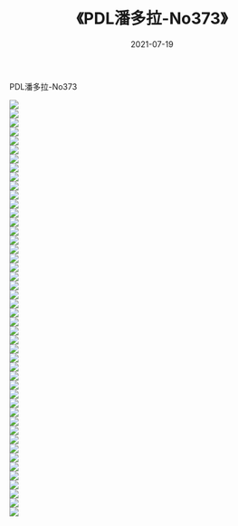 ﻿---
layout: post
title:  《PDL潘多拉-No373》
date:   2021-07-19
img: http://img.660000.xyz/Sharelink/网络美图/2021/PDL潘多拉-No373/000.jpg
categories: [美女, 清纯, 唯美]
---

PDL潘多拉-No373

  ![](http://img.660000.xyz/Sharelink/网络美图/2021/PDL潘多拉-No373/001.jpg) <br> ![](http://img.660000.xyz/Sharelink/网络美图/2021/PDL潘多拉-No373/002.jpg) <br> ![](http://img.660000.xyz/Sharelink/网络美图/2021/PDL潘多拉-No373/003.jpg) <br> ![](http://img.660000.xyz/Sharelink/网络美图/2021/PDL潘多拉-No373/004.jpg) <br> ![](http://img.660000.xyz/Sharelink/网络美图/2021/PDL潘多拉-No373/005.jpg) <br> ![](http://img.660000.xyz/Sharelink/网络美图/2021/PDL潘多拉-No373/006.jpg) <br> ![](http://img.660000.xyz/Sharelink/网络美图/2021/PDL潘多拉-No373/007.jpg) <br> ![](http://img.660000.xyz/Sharelink/网络美图/2021/PDL潘多拉-No373/008.jpg) <br> ![](http://img.660000.xyz/Sharelink/网络美图/2021/PDL潘多拉-No373/009.jpg) <br> ![](http://img.660000.xyz/Sharelink/网络美图/2021/PDL潘多拉-No373/010.jpg) <br> ![](http://img.660000.xyz/Sharelink/网络美图/2021/PDL潘多拉-No373/011.jpg) <br> ![](http://img.660000.xyz/Sharelink/网络美图/2021/PDL潘多拉-No373/012.jpg) <br> ![](http://img.660000.xyz/Sharelink/网络美图/2021/PDL潘多拉-No373/013.jpg) <br> ![](http://img.660000.xyz/Sharelink/网络美图/2021/PDL潘多拉-No373/014.jpg) <br> ![](http://img.660000.xyz/Sharelink/网络美图/2021/PDL潘多拉-No373/015.jpg) <br> ![](http://img.660000.xyz/Sharelink/网络美图/2021/PDL潘多拉-No373/016.jpg) <br> ![](http://img.660000.xyz/Sharelink/网络美图/2021/PDL潘多拉-No373/017.jpg) <br> ![](http://img.660000.xyz/Sharelink/网络美图/2021/PDL潘多拉-No373/018.jpg) <br> ![](http://img.660000.xyz/Sharelink/网络美图/2021/PDL潘多拉-No373/019.jpg) <br> ![](http://img.660000.xyz/Sharelink/网络美图/2021/PDL潘多拉-No373/020.jpg) <br> ![](http://img.660000.xyz/Sharelink/网络美图/2021/PDL潘多拉-No373/021.jpg) <br> ![](http://img.660000.xyz/Sharelink/网络美图/2021/PDL潘多拉-No373/022.jpg) <br> ![](http://img.660000.xyz/Sharelink/网络美图/2021/PDL潘多拉-No373/023.jpg) <br> ![](http://img.660000.xyz/Sharelink/网络美图/2021/PDL潘多拉-No373/024.jpg) <br> ![](http://img.660000.xyz/Sharelink/网络美图/2021/PDL潘多拉-No373/025.jpg) <br> ![](http://img.660000.xyz/Sharelink/网络美图/2021/PDL潘多拉-No373/026.jpg) <br> ![](http://img.660000.xyz/Sharelink/网络美图/2021/PDL潘多拉-No373/027.jpg) <br> ![](http://img.660000.xyz/Sharelink/网络美图/2021/PDL潘多拉-No373/028.jpg) <br> ![](http://img.660000.xyz/Sharelink/网络美图/2021/PDL潘多拉-No373/029.jpg) <br> ![](http://img.660000.xyz/Sharelink/网络美图/2021/PDL潘多拉-No373/030.jpg) <br> ![](http://img.660000.xyz/Sharelink/网络美图/2021/PDL潘多拉-No373/031.jpg) <br> ![](http://img.660000.xyz/Sharelink/网络美图/2021/PDL潘多拉-No373/032.jpg) <br> ![](http://img.660000.xyz/Sharelink/网络美图/2021/PDL潘多拉-No373/033.jpg) <br> ![](http://img.660000.xyz/Sharelink/网络美图/2021/PDL潘多拉-No373/034.jpg) <br> ![](http://img.660000.xyz/Sharelink/网络美图/2021/PDL潘多拉-No373/035.jpg) <br> ![](http://img.660000.xyz/Sharelink/网络美图/2021/PDL潘多拉-No373/036.jpg) <br> ![](http://img.660000.xyz/Sharelink/网络美图/2021/PDL潘多拉-No373/037.jpg) <br> ![](http://img.660000.xyz/Sharelink/网络美图/2021/PDL潘多拉-No373/038.jpg) <br> ![](http://img.660000.xyz/Sharelink/网络美图/2021/PDL潘多拉-No373/039.jpg) <br> ![](http://img.660000.xyz/Sharelink/网络美图/2021/PDL潘多拉-No373/040.jpg) <br> ![](http://img.660000.xyz/Sharelink/网络美图/2021/PDL潘多拉-No373/041.jpg) <br> ![](http://img.660000.xyz/Sharelink/网络美图/2021/PDL潘多拉-No373/042.jpg) <br> ![](http://img.660000.xyz/Sharelink/网络美图/2021/PDL潘多拉-No373/043.jpg) <br> ![](http://img.660000.xyz/Sharelink/网络美图/2021/PDL潘多拉-No373/044.jpg) <br> ![](http://img.660000.xyz/Sharelink/网络美图/2021/PDL潘多拉-No373/045.jpg) <br> ![](http://img.660000.xyz/Sharelink/网络美图/2021/PDL潘多拉-No373/046.jpg) <br>